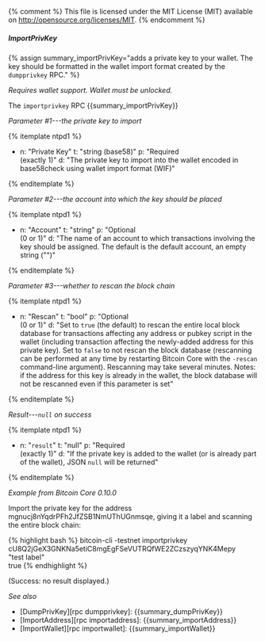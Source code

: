 {% comment %}
This file is licensed under the MIT License (MIT) available on
http://opensource.org/licenses/MIT.
{% endcomment %}

##### ImportPrivKey

{% assign summary_importPrivKey="adds a private key to your wallet. The key should be formatted in the wallet import format created by the `dumpprivkey` RPC." %}

*Requires wallet support.  Wallet must be unlocked.*

The `importprivkey` RPC {{summary_importPrivKey}}

*Parameter #1---the private key to import*

{% itemplate ntpd1 %}
- n: "Private Key"
  t: "string (base58)"
  p: "Required<br>(exactly 1)"
  d: "The private key to import into the wallet encoded in base58check using wallet import format (WIF)"

{% enditemplate %}

*Parameter #2---the account into which the key should be placed*

{% itemplate ntpd1 %}
- n: "Account"
  t: "string"
  p: "Optional<br>(0 or 1)"
  d: "The name of an account to which transactions involving the key should be assigned.  The default is the default account, an empty string (\"\")"

{% enditemplate %}

*Parameter #3---whether to rescan the block chain*

{% itemplate ntpd1 %}
- n: "Rescan"
  t: "bool"
  p: "Optional<br>(0 or 1)"
  d: "Set to `true` (the default) to rescan the entire local block database for transactions affecting any address or pubkey script in the wallet (including transaction affecting the newly-added address for this private key).  Set to `false` to not rescan the block database (rescanning can be performed at any time by restarting Bitcoin Core with the `-rescan` command-line argument).  Rescanning may take several minutes.  Notes: if the address for this key is already in the wallet, the block database will not be rescanned even if this parameter is set"

{% enditemplate %}

*Result---`null` on success*

{% itemplate ntpd1 %}
- n: "`result`"
  t: "null"
  p: "Required<br>(exactly 1)"
  d: "If the private key is added to the wallet (or is already part of the wallet), JSON `null` will be returned"

{% enditemplate %}

*Example from Bitcoin Core 0.10.0*

Import the private key for the address
mgnucj8nYqdrPFh2JfZSB1NmUThUGnmsqe, giving it a label and scanning the
entire block chain:

{% highlight bash %}
bitcoin-cli -testnet importprivkey \
              cU8Q2jGeX3GNKNa5etiC8mgEgFSeVUTRQfWE2ZCzszyqYNK4Mepy \
              "test label" \
              true
{% endhighlight %}

(Success: no result displayed.)

*See also*

* [DumpPrivKey][rpc dumpprivkey]: {{summary_dumpPrivKey}}
* [ImportAddress][rpc importaddress]: {{summary_importAddress}}
* [ImportWallet][rpc importwallet]: {{summary_importWallet}}

